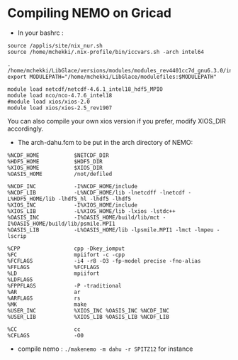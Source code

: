 # Compiling NEMO on Gricad

 - In your bashrc :
```
source /applis/site/nix_nur.sh
source /home/mchekki/.nix-profile/bin/iccvars.sh -arch intel64

. /home/mchekki/LibGlace/versions/modules/modules_rev4401cc7d_gnu6.3.0/init/bash
export MODULEPATH="/home/mchekki/LibGlace/modulefiles:$MODULEPATH"

module load netcdf/netcdf-4.6.1_intel18_hdf5_MPIO
module load nco/nco-4.7.6_intel18
#module load xios/xios-2.0
module load xios/xios-2.5_rev1907
```

You can also compile your own xios version if you prefer, modify XIOS_DIR accordingly.

  - The arch-dahu.fcm to be put in the arch directory of NEMO:

```
%NCDF_HOME           $NETCDF_DIR
%HDF5_HOME           $HDF5_DIR
%XIOS_HOME           $XIOS_DIR
%OASIS_HOME          /not/defiled

%NCDF_INC            -I%NCDF_HOME/include
%NCDF_LIB            -L%NCDF_HOME/lib -lnetcdff -lnetcdf -L%HDF5_HOME/lib -lhdf5_hl -lhdf5 -lhdf5
%XIOS_INC            -I%XIOS_HOME/include
%XIOS_LIB            -L%XIOS_HOME/lib -lxios -lstdc++
%OASIS_INC           -I%OASIS_HOME/build/lib/mct -I%OASIS_HOME/build/lib/psmile.MPI1
%OASIS_LIB           -L%OASIS_HOME/lib -lpsmile.MPI1 -lmct -lmpeu -lscrip

%CPP                 cpp -Dkey_iomput
%FC                  mpiifort -c -cpp
%FCFLAGS             -i4 -r8 -O3 -fp-model precise -fno-alias
%FFLAGS              %FCFLAGS
%LD                  mpiifort
%LDFLAGS
%FPPFLAGS            -P -traditional
%AR                  ar
%ARFLAGS             rs
%MK                  make
%USER_INC            %XIOS_INC %OASIS_INC %NCDF_INC
%USER_LIB            %XIOS_LIB %OASIS_LIB %NCDF_LIB

%CC                  cc
%CFLAGS              -O0
```

  - compile nemo : ``` ./makenemo -m dahu -r SPITZ12 ``` for instance
